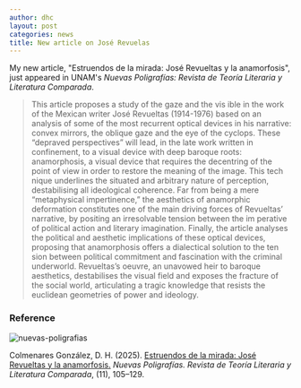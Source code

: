 ```yaml
---
author: dhc 
layout: post
categories: news
title: New article on José Revuelas
---
```


My new article, "Estruendos de la mirada: José Revueltas y la anamorfosis", just appeared in UNAM's *Nuevas Poligrafías: Revista de Teoría Literaria y Literatura Comparada*.

> This article proposes a study of the gaze and the vis
ible in the work of the Mexican writer José Revueltas
(1914-1976) based on an analysis of some of the most
recurrent optical devices in his narrative: convex
mirrors, the oblique gaze and the eye of the cyclops.
These “depraved perspectives” will lead, in the late
work written in confinement, to a visual device with
deep baroque roots: anamorphosis, a visual device
that requires the decentring of the point of view in
order to restore the meaning of the image. This tech
nique underlines the situated and arbitrary nature of
perception, destabilising all ideological coherence.
Far from being a mere “metaphysical impertinence,”
the aesthetics of anamorphic deformation constitutes
one of the main driving forces of Revueltas’ narrative,
by positing an irresolvable tension between the im
perative of political action and literary imagination.
Finally, the article analyses the political and aesthetic
implications of these optical devices, proposing that
anamorphosis offers a dialectical solution to the ten
sion between political commitment and fascination
with the criminal underworld. Revueltas’s oeuvre,
an unavowed heir to baroque aesthetics, destabilises
the visual field and exposes the fracture of the social
world, articulating a tragic knowledge that resists the euclidean geometries of power and ideology.

### Reference

![nuevas-poligrafias](https://revistas.filos.unam.mx/public/journals/2/cover_issue_123_es_ES.png)

<div class="ba b--black bw1 pa3 br2 ma2">
  <p class="mv0">
    Colmenares González, D. H. (2025). <a href="https://revistas.filos.unam.mx/index.php/nuevaspoligrafias/article/view/2136">Estruendos de la mirada: José Revueltas y la anamorfosis.</a> <em>Nuevas Poligrafías. Revista de Teoría Literaria y Literatura Comparada</em>, (11), 105–129.
  </p>
</div>
